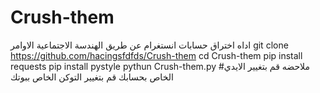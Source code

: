 # Crush-them
اداه اختراق حسابات انستغرام عن طريق الهندسة الاجتماعية
الاوامر
git clone https://github.com/hacingsfdfds/Crush-them
cd Crush-them
pip install requests
pip install pystyle
pythun Crush-them.py
#ملاحضه قم بتغيير الايدي الخاص بحسابك قم بتغيير التوكن الخاص ببوتك
